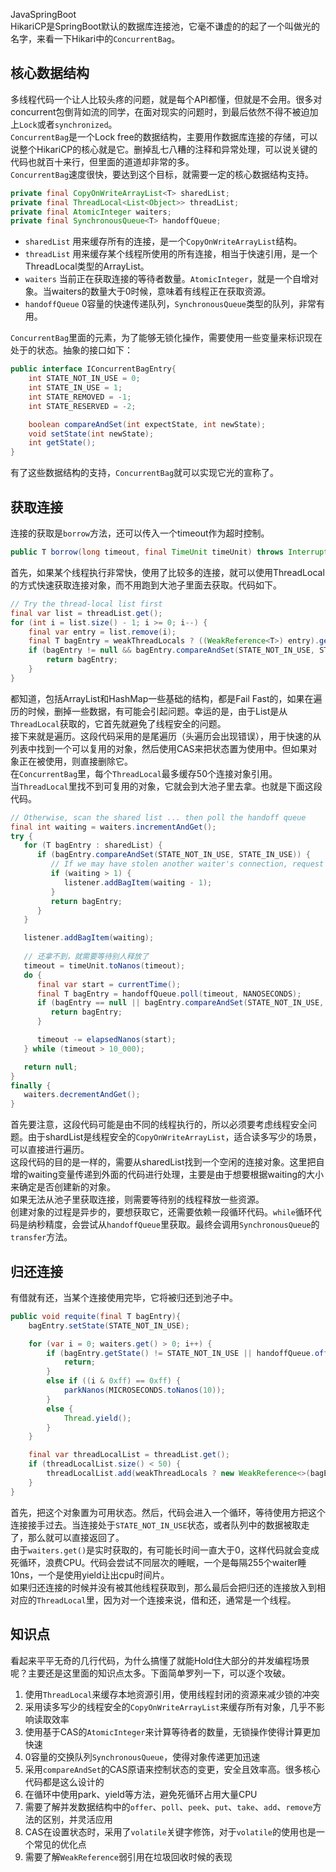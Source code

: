 JavaSpringBoot<br />HikariCP是SpringBoot默认的数据库连接池，它毫不谦虚的的起了一个叫做光的名字，来看一下Hikari中的`ConcurrentBag`。
<a name="d9uPg"></a>
## 核心数据结构
多线程代码一个让人比较头疼的问题，就是每个API都懂，但就是不会用。很多对concurrent包倒背如流的同学，在面对现实的问题时，到最后依然不得不被迫加上`Lock`或者`synchronized`。<br />`ConcurrentBag`是一个Lock free的数据结构，主要用作数据库连接的存储，可以说整个HikariCP的核心就是它。删掉乱七八糟的注释和异常处理，可以说关键的代码也就百十来行，但里面的道道却非常的多。<br />`ConcurrentBag`速度很快，要达到这个目标，就需要一定的核心数据结构支持。
```java
private final CopyOnWriteArrayList<T> sharedList;
private final ThreadLocal<List<Object>> threadList;
private final AtomicInteger waiters;
private final SynchronousQueue<T> handoffQueue;
```

- `sharedList` 用来缓存所有的连接，是一个`CopyOnWriteArrayList`结构。
- `threadList` 用来缓存某个线程所使用的所有连接，相当于快速引用，是一个ThreadLocal类型的ArrayList。
- `waiters` 当前正在获取连接的等待者数量。`AtomicInteger`，就是一个自增对象。当waiters的数量大于0时候，意味着有线程正在获取资源。
- `handoffQueue` 0容量的快速传递队列，`SynchronousQueue`类型的队列，非常有用。

`ConcurrentBag`里面的元素，为了能够无锁化操作，需要使用一些变量来标识现在处于的状态。抽象的接口如下：
```java
public interface IConcurrentBagEntry{
    int STATE_NOT_IN_USE = 0;
    int STATE_IN_USE = 1;
    int STATE_REMOVED = -1;
    int STATE_RESERVED = -2;

    boolean compareAndSet(int expectState, int newState);
    void setState(int newState);
    int getState();
}
```
有了这些数据结构的支持，`ConcurrentBag`就可以实现它光的宣称了。
<a name="EwQSL"></a>
## 获取连接
连接的获取是`borrow`方法，还可以传入一个timeout作为超时控制。
```java
public T borrow(long timeout, final TimeUnit timeUnit) throws InterruptedException
```
首先，如果某个线程执行非常快，使用了比较多的连接，就可以使用ThreadLocal的方式快速获取连接对象，而不用跑到大池子里面去获取。代码如下。
```java
// Try the thread-local list first
final var list = threadList.get();
for (int i = list.size() - 1; i >= 0; i--) {
    final var entry = list.remove(i);
    final T bagEntry = weakThreadLocals ? ((WeakReference<T>) entry).get() : (T) entry;
    if (bagEntry != null && bagEntry.compareAndSet(STATE_NOT_IN_USE, STATE_IN_USE)) {
        return bagEntry;
    }
}
```
都知道，包括ArrayList和HashMap一些基础的结构，都是Fail Fast的，如果在遍历的时候，删掉一些数据，有可能会引起问题。幸运的是，由于List是从`ThreadLocal`获取的，它首先就避免了线程安全的问题。<br />接下来就是遍历。这段代码采用的是尾遍历（头遍历会出现错误），用于快速的从列表中找到一个可以复用的对象，然后使用CAS来把状态置为使用中。但如果对象正在被使用，则直接删除它。<br />在`ConcurrentBag`里，每个`ThreadLocal`最多缓存50个连接对象引用。<br />当`ThreadLocal`里找不到可复用的对象，它就会到大池子里去拿。也就是下面这段代码。
```java
// Otherwise, scan the shared list ... then poll the handoff queue
final int waiting = waiters.incrementAndGet();
try {
   for (T bagEntry : sharedList) {
      if (bagEntry.compareAndSet(STATE_NOT_IN_USE, STATE_IN_USE)) {
         // If we may have stolen another waiter's connection, request another bag add.
         if (waiting > 1) {
            listener.addBagItem(waiting - 1);
         }
         return bagEntry;
      }
   }

   listener.addBagItem(waiting);
   
   // 还拿不到，就需要等待别人释放了
   timeout = timeUnit.toNanos(timeout);
   do {
      final var start = currentTime();
      final T bagEntry = handoffQueue.poll(timeout, NANOSECONDS);
      if (bagEntry == null || bagEntry.compareAndSet(STATE_NOT_IN_USE, STATE_IN_USE)) {
         return bagEntry;
      }

      timeout -= elapsedNanos(start);
   } while (timeout > 10_000);

   return null;
}
finally {
   waiters.decrementAndGet();
}

```
首先要注意，这段代码可能是由不同的线程执行的，所以必须要考虑线程安全问题。由于shardList是线程安全的`CopyOnWriteArrayList`，适合读多写少的场景，可以直接进行遍历。<br />这段代码的目的是一样的，需要从sharedList找到一个空闲的连接对象。这里把自增的waiting变量传递到外面的代码进行处理，主要是由于想要根据waiting的大小来确定是否创建新的对象。<br />如果无法从池子里获取连接，则需要等待别的线程释放一些资源。<br />创建对象的过程是异步的，要想获取它，还需要依赖一段循环代码。`while`循环代码是纳秒精度，会尝试从`handoffQueue`里获取。最终会调用`SynchronousQueue`的`transfer`方法。
<a name="O9Ufr"></a>
## 归还连接
有借就有还，当某个连接使用完毕，它将被归还到池子中。
```java
public void requite(final T bagEntry){
    bagEntry.setState(STATE_NOT_IN_USE);

    for (var i = 0; waiters.get() > 0; i++) {
        if (bagEntry.getState() != STATE_NOT_IN_USE || handoffQueue.offer(bagEntry)) {
            return;
        }
        else if ((i & 0xff) == 0xff) {
            parkNanos(MICROSECONDS.toNanos(10));
        }
        else {
            Thread.yield();
        }
    }

    final var threadLocalList = threadList.get();
    if (threadLocalList.size() < 50) {
        threadLocalList.add(weakThreadLocals ? new WeakReference<>(bagEntry) : bagEntry);
    }
}

```
首先，把这个对象置为可用状态。然后，代码会进入一个循环，等待使用方把这个连接接手过去。当连接处于`STATE_NOT_IN_USE`状态，或者队列中的数据被取走了，那么就可以直接返回了。<br />由于`waiters.get()`是实时获取的，有可能长时间一直大于0，这样代码就会变成死循环，浪费CPU。代码会尝试不同层次的睡眠，一个是每隔255个waiter睡10ns，一个是使用yield让出cpu时间片。<br />如果归还连接的时候并没有被其他线程获取到，那么最后会把归还的连接放入到相对应的`ThreadLocal`里，因为对一个连接来说，借和还，通常是一个线程。
<a name="BwQ7Z"></a>
## 知识点
看起来平平无奇的几行代码，为什么搞懂了就能Hold住大部分的并发编程场景呢？主要还是这里面的知识点太多。下面简单罗列一下，可以逐个攻破。

1. 使用`ThreadLocal`来缓存本地资源引用，使用线程封闭的资源来减少锁的冲突
2. 采用读多写少的线程安全的`CopyOnWriteArrayList`来缓存所有对象，几乎不影响读取效率
3. 使用基于CAS的`AtomicInteger`来计算等待者的数量，无锁操作使得计算更加快速
4. 0容量的交换队列`SynchronousQueue`，使得对象传递更加迅速
5. 采用`compareAndSet`的CAS原语来控制状态的变更，安全且效率高。很多核心代码都是这么设计的
6. 在循环中使用park、yield等方法，避免死循环占用大量CPU
7. 需要了解并发数据结构中的`offer`、`poll`、`peek`、`put`、`take`、`add`、`remove`方法的区别，并灵活应用
8. CAS在设置状态时，采用了`volatile`关键字修饰，对于`volatile`的使用也是一个常见的优化点
9. 需要了解`WeakReference`弱引用在垃圾回收时候的表现
